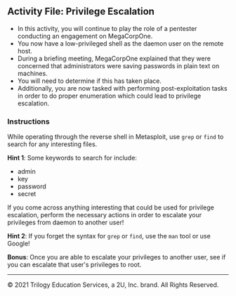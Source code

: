 ## Activity File: Privilege Escalation


- In this activity, you will continue to play the role of a pentester conducting an engagement on MegaCorpOne.
- You now have a low-privileged shell as the daemon user on the remote host.  
- During a briefing meeting, MegaCorpOne explained that they were concerned that administrators were saving passwords in plain text on machines.
- You will need to determine if this has taken place.
- Additionally, you are now tasked with performing post-exploitation tasks in order to do proper enumeration which could lead to privilege escalation.

### Instructions

While operating through the reverse shell in Metasploit, use `grep` or `find` to search for any interesting files. 

**Hint 1**: Some keywords to search for include:
- admin
- key 
- password 
- secret

If you come across anything interesting that could be used for privilege escalation, perform the necessary actions in order to escalate your privileges from daemon to another user!

**Hint 2**: If you forget the syntax for `grep` or `find`, use the `man` tool or use Google!

**Bonus**: Once you are able to escalate your privileges to another user, see if you can escalate that user's privileges to root.

---
© 2021 Trilogy Education Services, a 2U, Inc. brand. All Rights Reserved.




